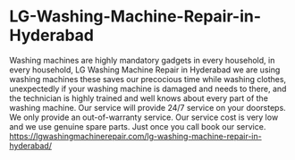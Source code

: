 # LG-Washing-Machine-Repair-in-Hyderabad
Washing machines are highly mandatory gadgets in every household, in every household, LG Washing Machine Repair in Hyderabad we are using washing machines these saves our precocious time while washing clothes, unexpectedly if your washing machine is damaged and needs to there, and the technician is highly trained and well knows about every part of the washing machine. Our service will provide 24/7 service on your doorsteps. We only provide an out-of-warranty service. Our service cost is very low and we use genuine spare parts. Just once you call book our service. https://lgwashingmachinerepair.com/lg-washing-machine-repair-in-hyderabad/

